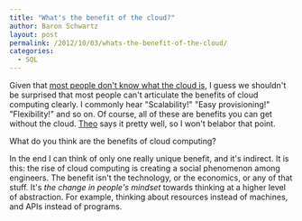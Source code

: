 ```yaml
---
title: "What's the benefit of the cloud?"
author: Baron Schwartz
layout: post
permalink: /2012/10/03/whats-the-benefit-of-the-cloud/
categories:
  - SQL
---
```

Given that [most people don't know what the cloud is][1], I guess we shouldn't be surprised that most people can't articulate the benefits of cloud computing clearly. I commonly hear "Scalability!" "Easy provisioning!" "Flexibility!" and so on. Of course, all of these are benefits you can get without the cloud. [Theo][2] says it pretty well, so I won't belabor that point.

What do you think are the benefits of cloud computing?

In the end I can think of only one really unique benefit, and it's indirect. It is this: the rise of cloud computing is creating a social phenomenon among engineers. The benefit isn't the technology, or the economics, or any of that stuff. It's *the change in people's mindset* towards thinking at a higher level of abstraction. For example, thinking about resources instead of machines, and APIs instead of programs.

 [1]: http://www.citrix.com/news/announcements/aug-2012/most-americans-confused-by-cloud-computing-according-to-national.html
 [2]: http://omniti.com/seeds/the-cloud-is-great-stop-the-hype
